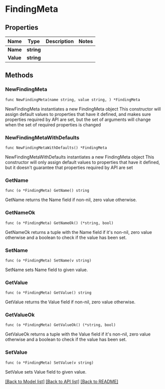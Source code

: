 # FindingMeta

## Properties

Name | Type | Description | Notes
------------ | ------------- | ------------- | -------------
**Name** | **string** |  | 
**Value** | **string** |  | 

## Methods

### NewFindingMeta

`func NewFindingMeta(name string, value string, ) *FindingMeta`

NewFindingMeta instantiates a new FindingMeta object
This constructor will assign default values to properties that have it defined,
and makes sure properties required by API are set, but the set of arguments
will change when the set of required properties is changed

### NewFindingMetaWithDefaults

`func NewFindingMetaWithDefaults() *FindingMeta`

NewFindingMetaWithDefaults instantiates a new FindingMeta object
This constructor will only assign default values to properties that have it defined,
but it doesn't guarantee that properties required by API are set

### GetName

`func (o *FindingMeta) GetName() string`

GetName returns the Name field if non-nil, zero value otherwise.

### GetNameOk

`func (o *FindingMeta) GetNameOk() (*string, bool)`

GetNameOk returns a tuple with the Name field if it's non-nil, zero value otherwise
and a boolean to check if the value has been set.

### SetName

`func (o *FindingMeta) SetName(v string)`

SetName sets Name field to given value.


### GetValue

`func (o *FindingMeta) GetValue() string`

GetValue returns the Value field if non-nil, zero value otherwise.

### GetValueOk

`func (o *FindingMeta) GetValueOk() (*string, bool)`

GetValueOk returns a tuple with the Value field if it's non-nil, zero value otherwise
and a boolean to check if the value has been set.

### SetValue

`func (o *FindingMeta) SetValue(v string)`

SetValue sets Value field to given value.



[[Back to Model list]](../README.md#documentation-for-models) [[Back to API list]](../README.md#documentation-for-api-endpoints) [[Back to README]](../README.md)


